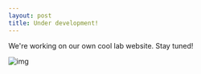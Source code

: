 ```yaml
---
layout: post
title: Under development!
---
```


We're working on our own cool lab website. Stay tuned!

![img](https://media.istockphoto.com/id/1266504988/vector/under-construction-website-page.jpg?s=612x612&w=0&k=20&c=rNz7dfcK12J-gmsxnpVVleqtMRluDsxcLmQWHJ9PWpw=)

